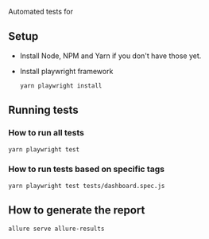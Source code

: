 Automated tests for 

## Setup

- Install Node, NPM and Yarn if you don't have those yet.

- Install playwright framework

  `yarn playwright install`

## Running tests

### How to run all tests

`yarn playwright test`

### How to run tests based on specific tags

`yarn playwright test tests/dashboard.spec.js`

## How to generate the report

`allure serve allure-results`